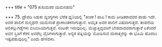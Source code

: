 +++
title = "075 ಕುಸುಮಶರ ಯಮನಹನು"

+++
75. ದ್ರೌಪದಿ ಸಿಡುಕು ವ್ಯಂಗ್ಯಗಳು ಬೆರೆತ ಧ್ವನಿಯಲ್ಲಿ "ಕೀಚಕ ! ಪಾಪಿ ! ಕಾಮ ಪೀಡಿತರಾದವರ ಪಾಡು ಇದೇ. ಅವರ ಪಾಲಿಗೆ ಮನ್ಮಥನೇ ಯಮನಂತೆ ಪ್ರಾಣಾಂತಕನಾಗುತ್ತಾನೆ. ಅಮೃತ ಅವರ ಪಾಲಿಗೆ ವಿಷವಾಗುತ್ತದೆ. ತಂಪನೆಯ ಆಲಿಕಲ್ಲುಗಡ್ಡೆಗಳು ಬಿಸಿಬಿಸಿಯಾಗುತ್ತವೆ. ನಂಟರೇ ಇರುವುದಿಲ್ಲ. ಮೆಚ್ಚುತ್ತಿದ್ದವರಿಗೆ ಬೇಡವಾದವರಾಗುತ್ತಾರೆ ಏಕೆಂದರೆ ಅವನ ಸ್ಥಿತಿಗೆ ಕೆರಳಿ ಅವರೆಲ್ಲ ವೈರಿಗಳಾಗುತ್ತಾರೆ. ಅನ್ಯರ ಪತ್ನಿಯನ್ನು ಮೋಹಿಸುವ ದುರಾತ್ಮರನ್ನು ಈ ಭೂಮಿ ಹೊರಲು ಇಷ್ಟಪಡುವುದಿಲ್ಲ" ಎಂದು ಹೇಳಿದಳು.